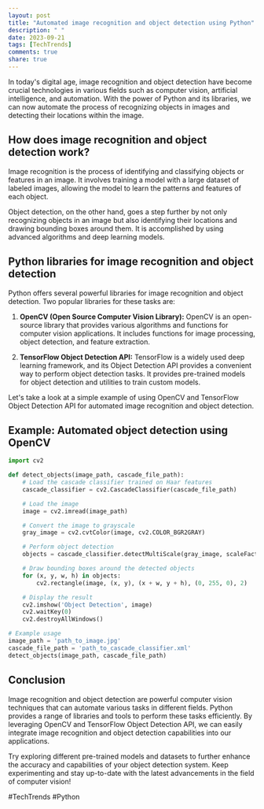 ```yaml
---
layout: post
title: "Automated image recognition and object detection using Python"
description: " "
date: 2023-09-21
tags: [TechTrends]
comments: true
share: true
---
```


In today's digital age, image recognition and object detection have become crucial technologies in various fields such as computer vision, artificial intelligence, and automation. With the power of Python and its libraries, we can now automate the process of recognizing objects in images and detecting their locations within the image.

## How does image recognition and object detection work?

Image recognition is the process of identifying and classifying objects or features in an image. It involves training a model with a large dataset of labeled images, allowing the model to learn the patterns and features of each object.

Object detection, on the other hand, goes a step further by not only recognizing objects in an image but also identifying their locations and drawing bounding boxes around them. It is accomplished by using advanced algorithms and deep learning models.

## Python libraries for image recognition and object detection

Python offers several powerful libraries for image recognition and object detection. Two popular libraries for these tasks are:

1. **OpenCV (Open Source Computer Vision Library):** OpenCV is an open-source library that provides various algorithms and functions for computer vision applications. It includes functions for image processing, object detection, and feature extraction.

2. **TensorFlow Object Detection API:** TensorFlow is a widely used deep learning framework, and its Object Detection API provides a convenient way to perform object detection tasks. It provides pre-trained models for object detection and utilities to train custom models.

Let's take a look at a simple example of using OpenCV and TensorFlow Object Detection API for automated image recognition and object detection.

## Example: Automated object detection using OpenCV

```python
import cv2

def detect_objects(image_path, cascade_file_path):
    # Load the cascade classifier trained on Haar features
    cascade_classifier = cv2.CascadeClassifier(cascade_file_path)

    # Load the image
    image = cv2.imread(image_path)

    # Convert the image to grayscale
    gray_image = cv2.cvtColor(image, cv2.COLOR_BGR2GRAY)

    # Perform object detection
    objects = cascade_classifier.detectMultiScale(gray_image, scaleFactor=1.1, minNeighbors=5, minSize=(30, 30))

    # Draw bounding boxes around the detected objects
    for (x, y, w, h) in objects:
        cv2.rectangle(image, (x, y), (x + w, y + h), (0, 255, 0), 2)

    # Display the result
    cv2.imshow('Object Detection', image)
    cv2.waitKey(0)
    cv2.destroyAllWindows()

# Example usage
image_path = 'path_to_image.jpg'
cascade_file_path = 'path_to_cascade_classifier.xml'
detect_objects(image_path, cascade_file_path)
```

## Conclusion

Image recognition and object detection are powerful computer vision techniques that can automate various tasks in different fields. Python provides a range of libraries and tools to perform these tasks efficiently. By leveraging OpenCV and TensorFlow Object Detection API, we can easily integrate image recognition and object detection capabilities into our applications.

Try exploring different pre-trained models and datasets to further enhance the accuracy and capabilities of your object detection system. Keep experimenting and stay up-to-date with the latest advancements in the field of computer vision!

#TechTrends #Python